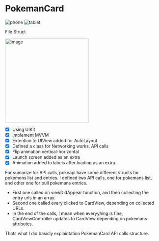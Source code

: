 # PokemanCard

<p align="center">
 
![phone](https://user-images.githubusercontent.com/96667197/157189233-99a7f41c-23a8-4abf-965f-051ff5ab771c.gif)
![tablet](https://user-images.githubusercontent.com/96667197/157189135-62851f24-c494-4b65-b66c-2d8bd92c64b8.gif)


  
</p>

File Struct 

<img width="273" alt="image" src="https://user-images.githubusercontent.com/96667197/157189658-f8cf2de0-75c8-4bd4-aa0f-739d47e272d3.png">


- [x] Using UIKit
- [x] Implement MVVM
- [x] Extention to UIView added for AutoLayout
- [x] Defined a class for Networking works, API calls 
- [x] Flip animation vertical-horizontal
- [x] Launch screen added as an extra
- [x] Animation added to labels after loading as an extra

For sumarize for API calls, pokeapi have some different structs for pokemons list and entries. 
I defined two API calls, one for pokemans list, and other one for pull pokemans entries.

- First one called on viewDidAppear function, and then collecting the entry urls in an array.
- Second one called every clicked to CardView, depending on collected URLs.
- In the end of the calls, I mean when everyyhing is fine, CardViewController updates to CardView depending on pokemans attributes.

Thats what I did basicly explaintation PokemanCard API calls structure.
